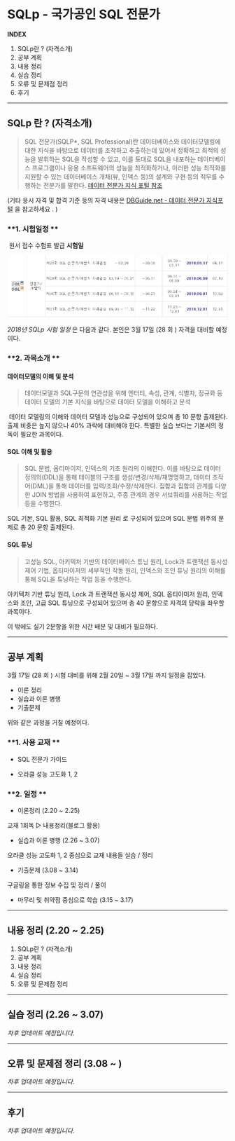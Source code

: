 # SQLp - 국가공인 SQL 전문가 

   

   **INDEX**

1. SQLp란 ? (자격소개)
2. 공부 계획
3. 내용 정리
4. 실습 정리
5. 오류 및 문제점 정리
6. 후기


----



## SQLp 란 ? (자격소개)

> SQL 전문가(SQLP*, SQL Professional)란 데이터베이스와 데이터모델링에 대한 지식을 바탕으로 데이터를 조작하고 추출하는데 있어서 정확하고 최적의 성능을 발휘하는 SQL을 작성할 수 있고, 이를 토대로 SQL을 내포하는 데이터베이스 프로그램이나 응용 소프트웨어의 성능을 최적화하거나, 이러한 성능 최적화를 지원할 수 있는 데이터베이스 개체(뷰, 인덱스 등)의 설계와 구현 등의 직무를 수행하는 전문가를 말한다.  [데이터 전문가 지식 포털 참조](http://www.dbguide.net/da.db?cmd=snb_sqlp_1)

 

(기타 응시 자격 및 합격 기준 등의 자격 내용은 [DBGuide.net - 데이터 전문가 지식포털](http://www.dbguide.net/) 을 참고하세요 . )



### **1. 시험일정 **

​                                                                                                 원서 접수                     수험표 발급  **시험일**          

![](.\image\sqlpSchedule.PNG)

*2018년 SQLp 시험 일정* 은 다음과 같다.   본인은 3월 17일 (28 회 ) 자격을 대비할 예정이다. 







### **2. 과목소개 **

#### 데이터모델의 이해 및 분석

>  데이터모델과 SQL구문의 연관성을 위해 엔터티, 속성, 관계, 식별자, 정규화 등 데이터 모델의 기본 지식을 바탕으로 데이터 모델을 이해하고 분석

​    데이터 모델링의 이해와 데이터 모델과 성능으로 구성되어 있으며 총 10 문항 출제된다.  출제 비중은 높지 않으나 40% 과락에 대비해야 한다. 특별한 실습 보다는 기본서의 정독이 필요한 과목이다. 





#### SQL 이해 및 활용

>   SQL 문법, 옵티마이저, 인덱스의 기초 원리의 이해한다. 이를 바탕으로 데이터 정의의(DDL)을 통해 테이블의 구조를 생성/변경/삭제/재명명하고, 데이터 조작어(DML)을 통해 데이터를 입력/조회/수정/삭제한다. 집합과 집합의 관계를 다양한 JOIN 방법을 사용하여 표현하고, 주종 관계의 경우 서브쿼리를 사용하는 작업 등을 수행한다.

SQL 기본, SQL 활용, SQL 최적화 기본 원리 로 구성되어 있으며 SQL 문법 위주의 문제로 총 20 문항 출제된다. 





#### SQL 튜닝

>   고성능 SQL, 아키텍처 기반의 데이터베이스 튜닝 원리, Lock과 트랜잭션 동시성 제어 기법, 옵티마이저의 세부적인 작동 원리, 인덱스와 조인 튜닝 원리의 이해를 통해 SQL을 튜닝하는 작업 등을 수행한다.

아키텍처 기반 튜닝 원리, Lock 과 트랜잭션 동시성 제어, SQL 옵티아미저 원리, 인덱스와 조인, 고급 SQL 튜닝으로 구성되어 있으며 총  40 문항으로 자격의 당락을 좌우할 과목이다. 



이 밖에도 실기 2문항을 위한 시간 배분 및 대비가 필요하다. 



----



## 공부 계획

3월 17일 (28 회 ) 시험 대비를 위해 2월 20일 ~ 3월 17일 까지 일정을 잡았다.

- 이론 정리 
- 실습과 이론 병행
- 기출문제

위와 같은 과정을 거칠 예정이다. 



### **1. 사용 교재 **

- SQL 전문가 가이드


- 오라클 성능 고도화 1, 2



### **2. 일정 **

- 이론정리 (2.20 ~ 2.25)

교재 1회독   ▷   내용정리(블로그 활용)



- 실습과 이론 병행 (2.26 ~ 3.07)

오라클 성능 고도화 1, 2 중심으로 교재 내용들 실습 / 정리



- 기출문제 (3.08 ~ 3.14) 

구글링을 통한 정보 수집 및 정리 / 풀이



- 마무리 및 취약점 중심으로 학습 (3.15 ~ 3.17)




-----



## 내용 정리 (2.20 ~ 2.25)

   

1. SQLp란 ? (자격소개)
2. 공부 계획
3. 내용 정리
4. 실습 정리
5. 오류 및 문제점 정리


----



## 실습 정리 (2.26 ~ 3.07)

*차후 업데이트 예정입니다.*







----



## 오류 및 문제점 정리  (3.08 ~ ) 

*차후 업데이트 예정입니다.*







----



## 후기 

*차후 업데이트 예정입니다.*

